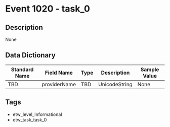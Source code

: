 # Event 1020 - task_0

## Description
None

## Data Dictionary
|Standard Name|Field Name|Type|Description|Sample Value|
|---|---|---|---|---|
|TBD|providerName|TBD|UnicodeString|None|None|

## Tags
* etw_level_Informational
* etw_task_task_0